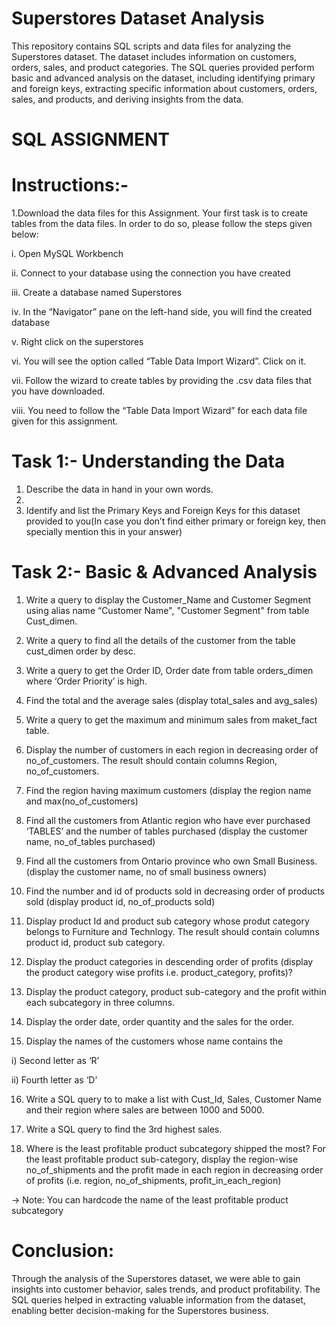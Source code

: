 # Superstores Dataset Analysis

This repository contains SQL scripts and data files for analyzing the Superstores dataset. The dataset includes information on customers, orders, sales, and product categories. The SQL queries provided perform basic and advanced analysis on the dataset, including identifying primary and foreign keys, extracting specific information about customers, orders, sales, and products, and deriving insights from the data.

# SQL ASSIGNMENT

# Instructions:-

1.Download the data files for this Assignment. Your first task is to create tables from 
the data files. In order to do so, please follow the steps given below: 

i. Open MySQL Workbench 

ii. Connect to your database using the connection you have created

iii. Create a database named Superstores

iv. In the “Navigator” pane on the left-hand side, you will find the created 
database 

v. Right click on the superstores

vi. You will see the option called “Table Data Import Wizard”. Click on it.

vii. Follow the wizard to create tables by providing the .csv data files that you 
have downloaded.

viii. You need to follow the “Table Data Import Wizard” for each data file given 
for this assignment.

# Task 1:- Understanding the Data

1. Describe the data in hand in your own words.
2. 
3. Identify and list the Primary Keys and Foreign Keys for this dataset provided to 
you(In case you don’t find either primary or foreign key, then specially mention 
this in your answer)

# Task 2:- Basic & Advanced Analysis

1. Write a query to display the Customer_Name and Customer Segment using alias 
name “Customer Name", "Customer Segment" from table Cust_dimen. 

2. Write a query to find all the details of the customer from the table cust_dimen 
order by desc.

3. Write a query to get the Order ID, Order date from table orders_dimen where 
‘Order Priority’ is high.

4. Find the total and the average sales (display total_sales and avg_sales) 

5. Write a query to get the maximum and minimum sales from maket_fact table.

6. Display the number of customers in each region in decreasing order of 
no_of_customers. The result should contain columns Region, no_of_customers.

7. Find the region having maximum customers (display the region name and 
max(no_of_customers)

8. Find all the customers from Atlantic region who have ever purchased ‘TABLES’ 
and the number of tables purchased (display the customer name, no_of_tables 
purchased) 

9. Find all the customers from Ontario province who own Small Business. (display 
the customer name, no of small business owners)

10. Find the number and id of products sold in decreasing order of products sold 
(display product id, no_of_products sold) 

11. Display product Id and product sub category whose produt category belongs to 
Furniture and Technlogy. The result should contain columns product id, product 
sub category.

12. Display the product categories in descending order of profits (display the product 
category wise profits i.e. product_category, profits)?

13. Display the product category, product sub-category and the profit within each 
subcategory in three columns. 

14. Display the order date, order quantity and the sales for the order.

15. Display the names of the customers whose name contains the 
 
 i) Second letter as ‘R’
 
 ii) Fourth letter as ‘D’

16. Write a SQL query to to make a list with Cust_Id, Sales, Customer Name and 
their region where sales are between 1000 and 5000.

17. Write a SQL query to find the 3rd highest sales.

18. Where is the least profitable product subcategory shipped the most? For the least 
profitable product sub-category, display the region-wise no_of_shipments and the 
profit made in each region in decreasing order of profits (i.e. region, 
no_of_shipments, profit_in_each_region)

 → Note: You can hardcode the name of the least profitable product subcategory

# Conclusion:

Through the analysis of the Superstores dataset, we were able to gain insights into customer behavior, sales trends, and product profitability. The SQL queries helped in extracting valuable information from the dataset, enabling better decision-making for the Superstores business.
